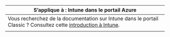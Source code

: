 |S’applique à : Intune dans le portail Azure |
|--|
|Vous recherchez de la documentation sur Intune dans le portail Classic ? Consultez cette [introduction à Intune](/intune/introduction-intune?toc=/intune-classic/toc.json).|
| |
